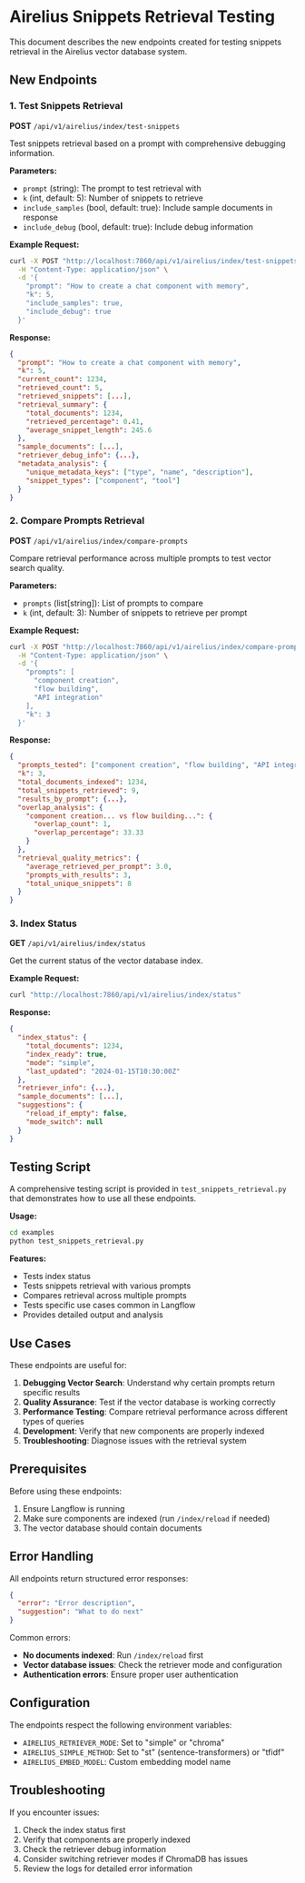 # Airelius Snippets Retrieval Testing

This document describes the new endpoints created for testing snippets retrieval in the Airelius vector database system.

## New Endpoints

### 1. Test Snippets Retrieval
**POST** `/api/v1/airelius/index/test-snippets`

Test snippets retrieval based on a prompt with comprehensive debugging information.

**Parameters:**
- `prompt` (string): The prompt to test retrieval with
- `k` (int, default: 5): Number of snippets to retrieve
- `include_samples` (bool, default: true): Include sample documents in response
- `include_debug` (bool, default: true): Include debug information

**Example Request:**
```bash
curl -X POST "http://localhost:7860/api/v1/airelius/index/test-snippets" \
  -H "Content-Type: application/json" \
  -d '{
    "prompt": "How to create a chat component with memory",
    "k": 5,
    "include_samples": true,
    "include_debug": true
  }'
```

**Response:**
```json
{
  "prompt": "How to create a chat component with memory",
  "k": 5,
  "current_count": 1234,
  "retrieved_count": 5,
  "retrieved_snippets": [...],
  "retrieval_summary": {
    "total_documents": 1234,
    "retrieved_percentage": 0.41,
    "average_snippet_length": 245.6
  },
  "sample_documents": [...],
  "retriever_debug_info": {...},
  "metadata_analysis": {
    "unique_metadata_keys": ["type", "name", "description"],
    "snippet_types": ["component", "tool"]
  }
}
```

### 2. Compare Prompts Retrieval
**POST** `/api/v1/airelius/index/compare-prompts`

Compare retrieval performance across multiple prompts to test vector search quality.

**Parameters:**
- `prompts` (list[string]): List of prompts to compare
- `k` (int, default: 3): Number of snippets to retrieve per prompt

**Example Request:**
```bash
curl -X POST "http://localhost:7860/api/v1/airelius/index/compare-prompts" \
  -H "Content-Type: application/json" \
  -d '{
    "prompts": [
      "component creation",
      "flow building",
      "API integration"
    ],
    "k": 3
  }'
```

**Response:**
```json
{
  "prompts_tested": ["component creation", "flow building", "API integration"],
  "k": 3,
  "total_documents_indexed": 1234,
  "total_snippets_retrieved": 9,
  "results_by_prompt": {...},
  "overlap_analysis": {
    "component creation... vs flow building...": {
      "overlap_count": 1,
      "overlap_percentage": 33.33
    }
  },
  "retrieval_quality_metrics": {
    "average_retrieved_per_prompt": 3.0,
    "prompts_with_results": 3,
    "total_unique_snippets": 8
  }
}
```

### 3. Index Status
**GET** `/api/v1/airelius/index/status`

Get the current status of the vector database index.

**Example Request:**
```bash
curl "http://localhost:7860/api/v1/airelius/index/status"
```

**Response:**
```json
{
  "index_status": {
    "total_documents": 1234,
    "index_ready": true,
    "mode": "simple",
    "last_updated": "2024-01-15T10:30:00Z"
  },
  "retriever_info": {...},
  "sample_documents": [...],
  "suggestions": {
    "reload_if_empty": false,
    "mode_switch": null
  }
}
```

## Testing Script

A comprehensive testing script is provided in `test_snippets_retrieval.py` that demonstrates how to use all these endpoints.

**Usage:**
```bash
cd examples
python test_snippets_retrieval.py
```

**Features:**
- Tests index status
- Tests snippets retrieval with various prompts
- Compares retrieval across multiple prompts
- Tests specific use cases common in Langflow
- Provides detailed output and analysis

## Use Cases

These endpoints are useful for:

1. **Debugging Vector Search**: Understand why certain prompts return specific results
2. **Quality Assurance**: Test if the vector database is working correctly
3. **Performance Testing**: Compare retrieval performance across different types of queries
4. **Development**: Verify that new components are properly indexed
5. **Troubleshooting**: Diagnose issues with the retrieval system

## Prerequisites

Before using these endpoints:

1. Ensure Langflow is running
2. Make sure components are indexed (run `/index/reload` if needed)
3. The vector database should contain documents

## Error Handling

All endpoints return structured error responses:

```json
{
  "error": "Error description",
  "suggestion": "What to do next"
}
```

Common errors:
- **No documents indexed**: Run `/index/reload` first
- **Vector database issues**: Check the retriever mode and configuration
- **Authentication errors**: Ensure proper user authentication

## Configuration

The endpoints respect the following environment variables:
- `AIRELIUS_RETRIEVER_MODE`: Set to "simple" or "chroma"
- `AIRELIUS_SIMPLE_METHOD`: Set to "st" (sentence-transformers) or "tfidf"
- `AIRELIUS_EMBED_MODEL`: Custom embedding model name

## Troubleshooting

If you encounter issues:

1. Check the index status first
2. Verify that components are properly indexed
3. Check the retriever debug information
4. Consider switching retriever modes if ChromaDB has issues
5. Review the logs for detailed error information
